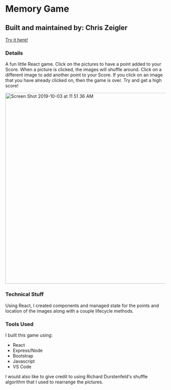 # Memory Game
## Built and maintained by: Chris Zeigler

[Try it here!](https://zigybass.github.io/React-Memory-Game/)

### Details
A fun little React game. Click on the pictures to have a point added to your Score. When a picture is clicked, the images will shuffle around. Click on a different image to add another point to your Score. If you click on an image that you have already clicked on, then the game is over. Try and get a high score!

<img width="600" alt="Screen Shot 2019-10-03 at 11 51 36 AM" src="https://user-images.githubusercontent.com/50716272/66142846-3239ff80-e5d4-11e9-99c5-183c6114c2e5.png">

### Technical Stuff
Using React, I created components and managed state for the points and location of the images along with a couple lifecycle methods. 

### Tools Used

I built this game using: 

* React
* Express/Node
* Bootstrap
* Javascript
* VS Code 



I would also like to give credit to using Richard Durstenfeld's shuffle algorithm that I used to rearrange the pictures. 
